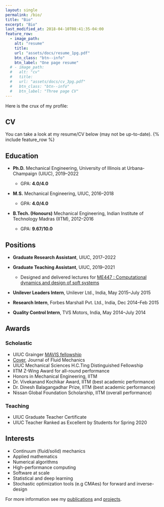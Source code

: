 ```yaml
---
layout: single
permalink: /bio/
title: "Bio"
excerpt: "Bio"
last_modified_at: 2018-04-10T08:41:35-04:00
feature_row:
  - image_path:
    alt: "resume"
    title:
    url: "assets/docs/resume_1pg.pdf"
    btn_class: "btn--info"
    btn_label: "One page resume"
  # - image_path:
  #   alt: "cv"
  #   title:
  #   url: "assets/docs/cv_3pg.pdf"
  #   btn_class: "btn--info"
  #   btn_label: "Three page CV"
---
```


Here is the crux of my profile:

## CV
You can take a look at my resume/CV below (may not be up-to-date).
{% include feature_row %}

## Education

- **Ph.D.** Mechanical Engineering,
University of Illinois at Urbana-Champaign (UIUC), 2019–2022
  - GPA: **4.0/4.0**

- **M.S.** Mechanical Engineering, UIUC, 2016–2018
  - GPA: **4.0/4.0**

- **B.Tech. (Honours)** Mechanical Engineering,
Indian Institute of Technology Madras (IITM), 2012–2016
  - GPA: **9.67/10.0**

## Positions

- **Graduate Research Assistant**, UIUC, 2017–2022

- **Graduate Teaching Assistant**, UIUC, 2019–2021
  - Designed and delivered lectures for [ME447 : Computational dynamics and design of soft systems](https://mechse.illinois.edu/graduate/graduate-course-offerings/ME447)

- **Unilever Leaders Intern**, Unilever Ltd., India, May 2015–July 2015

- **Research Intern**, Forbes Marshall Pvt. Ltd., India, Dec 2014–Feb 2015

- **Quality Control Intern**, TVS Motors, India, May 2014–July 2014

## Awards

### Scholastic
- UIUC Grainger [MAVIS fellowship](https://mechse.illinois.edu/news/39407)
- [Cover](http://mattia-lab.com/wp-content/uploads/2019/10/00221120_878.pdf), Journal of Fluid Mechanics
- UIUC Mechanical Sciences H.C.Ting Distinguished Fellowship
- IITM Z-Wing Award for all-round performance
- Honors in Mechanical Engineering, IITM
- Dr. Vivekanand Kochikar Award, IITM (best academic performance)
- Dr. Dinesh Balagangadhar Prize, IITM (best academic performance)
- Nissan Global Foundation Scholarship, IITM (overall performance)

### Teaching
- UIUC Graduate Teacher Certificate
- UIUC Teacher Ranked as Excellent by Students for Spring 2020

## Interests
- Continuum (fluid/solid) mechanics
- Applied mathematics
- Numerical algorithms
- High-performance computing
- Software at scale
- Statistical and deep learning
- Stochastic optimization tools (e.g CMAes) for forward and inverse-design

For more information see my [publications](/publications) and [projects](/research).
